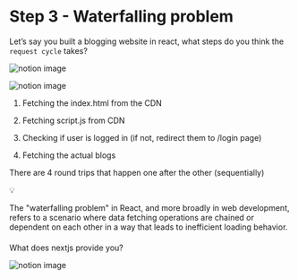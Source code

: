 # Step 3 - Waterfalling problem

Let’s say you built a blogging website in react, what steps do you think the `request cycle` takes?

![notion image](https://www.notion.so/image/https%3A%2F%2Fprod-files-secure.s3.us-west-2.amazonaws.com%2F085e8ad8-528e-47d7-8922-a23dc4016453%2F58e004c5-0d4e-44f6-9a3b-7042ae5b979a%2FScreenshot_2024-03-02_at_10.42.47_AM.png?table=block&id=4848f05f-bf56-489c-8cbd-567b18af65dc&cache=v2)

![notion image](https://www.notion.so/image/https%3A%2F%2Fprod-files-secure.s3.us-west-2.amazonaws.com%2F085e8ad8-528e-47d7-8922-a23dc4016453%2F63cda89d-8385-4dd8-932a-4c5c474e9220%2FScreenshot_2024-03-02_at_11.25.40_AM.png?table=block&id=660dd700-22c4-42d8-bd63-18ae70aa3b1a&cache=v2)

1.  Fetching the index.html from the CDN

2.  Fetching script.js from CDN

3.  Checking if user is logged in (if not, redirect them to /login page)

4.  Fetching the actual blogs

There are 4 round trips that happen one after the other (sequentially)

💡

The "waterfalling problem" in React, and more broadly in web development, refers to a scenario where data fetching operations are chained or dependent on each other in a way that leads to inefficient loading behavior.

#### 

[](#a0a1587e472044469f730258359f1151 "What does nextjs provide you?")What does nextjs provide you?

![notion image](https://www.notion.so/image/https%3A%2F%2Fprod-files-secure.s3.us-west-2.amazonaws.com%2F085e8ad8-528e-47d7-8922-a23dc4016453%2F06ef92dd-6676-4b50-bd2c-3f24e5537191%2FScreenshot_2024-03-02_at_11.55.58_AM.png?table=block&id=489dbf7b-618a-46e7-892d-54bc6d9fca73&cache=v2)